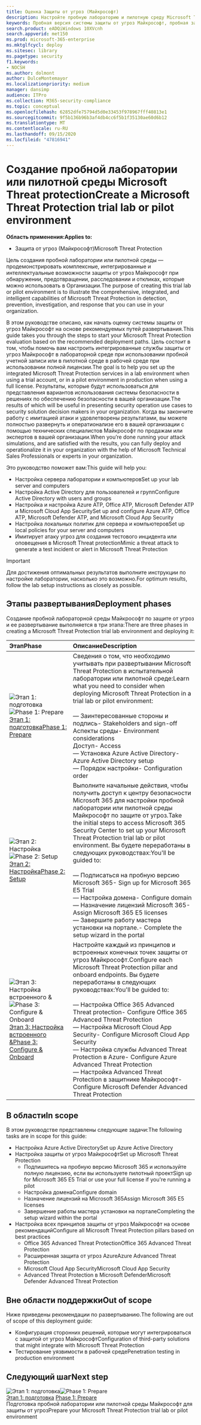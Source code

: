 ```yaml
---
title: Оценка Защиты от угроз (Майкрософт)
description: Настройте пробную лабораторию и пилотную среду Microsoft Threat Protection, чтобы проверить, как согласованное решение для защиты от угроз предназначено для защиты устройств, удостоверений, данных и приложений, которые могут помочь Организации
keywords: Пробная версия системы защиты от угроз Майкрософт, пробная защита от угроз Майкрософт, Лаборатория Майкрософт по защите от угроз, Лаборатория Microsoft Threat Protection, пилотный проект Microsoft Threat Protection, пилотная система защиты от угроз Майкрософт, кибератак безопасность, повышенная постоянная угроза, корпоративные системы безопасности, устройства, устройства, удостоверения, пользователи, данные, приложения, происшествия, автоматическое исследование и исправление
search.product: eADQiWindows 10XVcnh
search.appverid: met150
ms.prod: microsoft-365-enterprise
ms.mktglfcycl: deploy
ms.sitesec: library
ms.pagetype: security
f1.keywords:
- NOCSH
ms.author: dolmont
author: DulceMontemayor
ms.localizationpriority: medium
manager: dansimp
audience: ITPro
ms.collection: M365-security-compliance
ms.topic: conceptual
ms.openlocfilehash: 62852dfe75794d5d0e33453f978967fff40813e1
ms.sourcegitcommit: 9f5b136b96b3af4db4cc6f5b1f35130ae60d6b12
ms.translationtype: MT
ms.contentlocale: ru-RU
ms.lasthandoff: 09/15/2020
ms.locfileid: "47816941"
---
```

# <a name="create-a-microsoft-threat-protection-trial-lab-or-pilot-environment"></a><span data-ttu-id="277cf-104">Создание пробной лаборатории или пилотной среды Microsoft Threat protection</span><span class="sxs-lookup"><span data-stu-id="277cf-104">Create a Microsoft Threat Protection trial lab or pilot environment</span></span> 

<span data-ttu-id="277cf-105">**Область применения:**</span><span class="sxs-lookup"><span data-stu-id="277cf-105">**Applies to:**</span></span>
- <span data-ttu-id="277cf-106">Защита от угроз (Майкрософт)</span><span class="sxs-lookup"><span data-stu-id="277cf-106">Microsoft Threat Protection</span></span>

<span data-ttu-id="277cf-107">Цель создания пробной лаборатории или пилотной среды — продемонстрировать комплексные, интегрированные и интеллектуальные возможности защиты от угроз Майкрософт при обнаружении, предотвращении, расследовании и откликах, которые можно использовать в Организации.</span><span class="sxs-lookup"><span data-stu-id="277cf-107">The purpose of creating this trial lab or pilot environment is to illustrate the comprehensive, integrated, and intelligent capabilities of Microsoft Threat Protection in detection, prevention, investigation, and response that you can use in your organization.</span></span> 

<span data-ttu-id="277cf-108">В этом руководстве описано, как начать оценку системы защиты от угроз Майкрософт на основе рекомендуемых путей развертывания.</span><span class="sxs-lookup"><span data-stu-id="277cf-108">This guide takes you through the steps to start your Microsoft Threat Protection evaluation based on the recommended deployment paths.</span></span> <span data-ttu-id="277cf-109">Цель состоит в том, чтобы помочь вам настроить интегрированные службы защиты от угроз Майкрософт в лабораторной среде при использовании пробной учетной записи или в пилотной среде в рабочей среде при использовании полной лицензии.</span><span class="sxs-lookup"><span data-stu-id="277cf-109">The goal is to help you set up the integrated Microsoft Threat Protection services in a lab environment when using a trial account, or in a pilot environment in production when using a full license.</span></span> <span data-ttu-id="277cf-110">Результаты, которые будут использоваться для представления вариантов использования системы безопасности в решениях по обеспечению безопасности в вашей организации.</span><span class="sxs-lookup"><span data-stu-id="277cf-110">The results of which will be useful in presenting security operation use cases to security solution decision makers in your organization.</span></span> <span data-ttu-id="277cf-111">Когда вы закончите работу с имитацией атаки и удовлетворены результатами, вы можете полностью развернуть и оператионализе его в вашей организации с помощью технических специалистов Майкрософт по продажам или экспертов в вашей организации.</span><span class="sxs-lookup"><span data-stu-id="277cf-111">When you’re done running your attack simulations, and are satisfied with the results, you can fully deploy and operationalize it in your organization with the help of Microsoft Technical Sales Professionals or experts in your organization.</span></span> 

<span data-ttu-id="277cf-112">Это руководство поможет вам:</span><span class="sxs-lookup"><span data-stu-id="277cf-112">This guide will help you:</span></span>
- <span data-ttu-id="277cf-113">Настройка сервера лаборатории и компьютеров</span><span class="sxs-lookup"><span data-stu-id="277cf-113">Set up your lab server and computers</span></span>
- <span data-ttu-id="277cf-114">Настройка Active Directory для пользователей и групп</span><span class="sxs-lookup"><span data-stu-id="277cf-114">Configure Active Directory with users and groups</span></span>
- <span data-ttu-id="277cf-115">Настройка и настройка Azure ATP, Office ATP, Microsoft Defender ATP и Microsoft Cloud App Security</span><span class="sxs-lookup"><span data-stu-id="277cf-115">Set up and configure Azure ATP, Office ATP, Microsoft Defender ATP, and Microsoft Cloud App Security</span></span>
- <span data-ttu-id="277cf-116">Настройка локальных политик для сервера и компьютеров</span><span class="sxs-lookup"><span data-stu-id="277cf-116">Set up local policies for your server and computers</span></span>
- <span data-ttu-id="277cf-117">Имитирует атаку угроз для создания тестового инцидента или оповещения в Microsoft Threat protection</span><span class="sxs-lookup"><span data-stu-id="277cf-117">Mimic a threat attack to generate a test incident or alert in Microsoft Threat Protection</span></span>

>[!IMPORTANT]
><span data-ttu-id="277cf-118">Для достижения оптимальных результатов выполните инструкции по настройке лаборатории, насколько это возможно.</span><span class="sxs-lookup"><span data-stu-id="277cf-118">For optimum results, follow the lab setup instructions as closely as possible.</span></span>


## <a name="deployment-phases"></a><span data-ttu-id="277cf-119">Этапы развертывания</span><span class="sxs-lookup"><span data-stu-id="277cf-119">Deployment phases</span></span>

<span data-ttu-id="277cf-120">Создание пробной лабораторной среды Майкрософт по защите от угроз и ее развертывание выполняется в три этапа:</span><span class="sxs-lookup"><span data-stu-id="277cf-120">There are three phases in creating a Microsoft Threat Protection trial lab environment and deploying it:</span></span>

|<span data-ttu-id="277cf-121">Этап</span><span class="sxs-lookup"><span data-stu-id="277cf-121">Phase</span></span> | <span data-ttu-id="277cf-122">Описание</span><span class="sxs-lookup"><span data-stu-id="277cf-122">Description</span></span> | 
|:-------|:-----|
| <span data-ttu-id="277cf-123">![Этап 1: подготовка](../../media/prepare.png)</span><span class="sxs-lookup"><span data-stu-id="277cf-123">![Phase 1: Prepare](../../media/prepare.png)</span></span><br>[<span data-ttu-id="277cf-124">Этап 1: подготовка</span><span class="sxs-lookup"><span data-stu-id="277cf-124">Phase 1: Prepare</span></span>](prepare-mtpeval.md)| <span data-ttu-id="277cf-125">Сведения о том, что необходимо учитывать при развертывании Microsoft Threat Protection в испытательной лаборатории или пилотной среде:</span><span class="sxs-lookup"><span data-stu-id="277cf-125">Learn what you need to consider when deploying Microsoft Threat Protection in a trial lab or pilot environment:</span></span> <br><br><span data-ttu-id="277cf-126">— Заинтересованные стороны и подпись</span><span class="sxs-lookup"><span data-stu-id="277cf-126">- Stakeholders and sign-off</span></span> <br> <span data-ttu-id="277cf-127">Аспекты среды</span><span class="sxs-lookup"><span data-stu-id="277cf-127">- Environment considerations</span></span> <br><span data-ttu-id="277cf-128">Доступ</span><span class="sxs-lookup"><span data-stu-id="277cf-128">- Access</span></span> <br><span data-ttu-id="277cf-129">— Установка Azure Active Directory</span><span class="sxs-lookup"><span data-stu-id="277cf-129">- Azure Active Directory setup</span></span> <br> <span data-ttu-id="277cf-130">— Порядок настройки</span><span class="sxs-lookup"><span data-stu-id="277cf-130">- Configuration order</span></span>
|  <span data-ttu-id="277cf-131">![Этап 2: Настройка](../../media/setup.png)</span><span class="sxs-lookup"><span data-stu-id="277cf-131">![Phase 2: Setup](../../media/setup.png)</span></span> <br>[<span data-ttu-id="277cf-132">Этап 2: Настройка</span><span class="sxs-lookup"><span data-stu-id="277cf-132">Phase 2: Setup</span></span>](setup-mtpeval.md)|  <span data-ttu-id="277cf-133">Выполните начальные действия, чтобы получить доступ к центру безопасности Microsoft 365 для настройки пробной лаборатории или пилотной среды Майкрософт по защите от угроз.</span><span class="sxs-lookup"><span data-stu-id="277cf-133">Take the initial steps to access Microsoft 365 Security Center to set up your Microsoft Threat Protection trial lab or pilot environment.</span></span> <span data-ttu-id="277cf-134">Вы будете переработаны в следующих руководствах:</span><span class="sxs-lookup"><span data-stu-id="277cf-134">You'll be guided to:</span></span><br><br><span data-ttu-id="277cf-135">— Подписаться на пробную версию Microsoft 365</span><span class="sxs-lookup"><span data-stu-id="277cf-135">- Sign up for Microsoft 365 E5 Trial</span></span> <br>  <span data-ttu-id="277cf-136">— Настройка домена</span><span class="sxs-lookup"><span data-stu-id="277cf-136">- Configure domain</span></span><br><span data-ttu-id="277cf-137">— Назначение лицензий Microsoft 365</span><span class="sxs-lookup"><span data-stu-id="277cf-137">- Assign Microsoft 365 E5 licenses</span></span><br><span data-ttu-id="277cf-138">— Завершите работу мастера установки на портале.</span><span class="sxs-lookup"><span data-stu-id="277cf-138">- Complete the setup wizard in the portal</span></span>|
|  <span data-ttu-id="277cf-139">![Этап 3: Настройка встроенного &](../../media/config-onboard.png)</span><span class="sxs-lookup"><span data-stu-id="277cf-139">![Phase 3: Configure & Onboard](../../media/config-onboard.png)</span></span> <br>[<span data-ttu-id="277cf-140">Этап 3: Настройка встроенного &</span><span class="sxs-lookup"><span data-stu-id="277cf-140">Phase 3: Configure & Onboard</span></span>](config-mtpeval.md) | <span data-ttu-id="277cf-141">Настройте каждый из принципов и встроенных конечных точек защиты от угроз Майкрософт.</span><span class="sxs-lookup"><span data-stu-id="277cf-141">Configure each Microsoft Threat Protection pillar and onboard endpoints.</span></span> <span data-ttu-id="277cf-142">Вы будете переработаны в следующих руководствах:</span><span class="sxs-lookup"><span data-stu-id="277cf-142">You'll be guided to:</span></span><br><br><span data-ttu-id="277cf-143">— Настройка Office 365 Advanced Threat protection</span><span class="sxs-lookup"><span data-stu-id="277cf-143">- Configure Office 365 Advanced Threat Protection</span></span><br><span data-ttu-id="277cf-144">— Настройка Microsoft Cloud App Security</span><span class="sxs-lookup"><span data-stu-id="277cf-144">- Configure Microsoft Cloud App Security</span></span><br><span data-ttu-id="277cf-145">— Настройка службы Advanced Threat Protection в Azure</span><span class="sxs-lookup"><span data-stu-id="277cf-145">- Configure Azure Advanced Threat Protection</span></span><br><span data-ttu-id="277cf-146">— Настройка Advanced Threat Protection в защитнике Майкрософт</span><span class="sxs-lookup"><span data-stu-id="277cf-146">- Configure Microsoft Defender Advanced Threat Protection</span></span> 


## <a name="in-scope"></a><span data-ttu-id="277cf-147">В области</span><span class="sxs-lookup"><span data-stu-id="277cf-147">In scope</span></span>

<span data-ttu-id="277cf-148">В этом руководстве представлены следующие задачи:</span><span class="sxs-lookup"><span data-stu-id="277cf-148">The following tasks are in scope for this guide:</span></span>
-   <span data-ttu-id="277cf-149">Настройка Azure Active Directory</span><span class="sxs-lookup"><span data-stu-id="277cf-149">Set up Azure Active Directory</span></span>
-   <span data-ttu-id="277cf-150">Настройка защиты от угроз Майкрософт</span><span class="sxs-lookup"><span data-stu-id="277cf-150">Set up Microsoft Threat Protection</span></span>
    -   <span data-ttu-id="277cf-151">Подпишитесь на пробную версию Microsoft 365 и используйте полную лицензию, если вы используете пилотный проект</span><span class="sxs-lookup"><span data-stu-id="277cf-151">Sign up for Microsoft 365 E5 Trial or use your full license if you're running a pilot</span></span>
    -   <span data-ttu-id="277cf-152">Настройка домена</span><span class="sxs-lookup"><span data-stu-id="277cf-152">Configure domain</span></span>
    -   <span data-ttu-id="277cf-153">Назначение лицензий на Microsoft 365</span><span class="sxs-lookup"><span data-stu-id="277cf-153">Assign Microsoft 365 E5 licenses</span></span>
    -   <span data-ttu-id="277cf-154">Завершение работы мастера установки на портале</span><span class="sxs-lookup"><span data-stu-id="277cf-154">Completing the setup wizard within the portal</span></span>
-   <span data-ttu-id="277cf-155">Настройка всех принципов защиты от угроз Майкрософт на основе рекомендаций</span><span class="sxs-lookup"><span data-stu-id="277cf-155">Configure all Microsoft Threat Protection pillars based on best practices</span></span>
    -   <span data-ttu-id="277cf-156">Office 365 Advanced Threat Protection</span><span class="sxs-lookup"><span data-stu-id="277cf-156">Office 365 Advanced Threat Protection</span></span>
    -   <span data-ttu-id="277cf-157">Расширенная защита от угроз Azure</span><span class="sxs-lookup"><span data-stu-id="277cf-157">Azure Advanced Threat Protection</span></span>
    -   <span data-ttu-id="277cf-158">Microsoft Cloud App Security</span><span class="sxs-lookup"><span data-stu-id="277cf-158">Microsoft Cloud App Security</span></span>
    -   <span data-ttu-id="277cf-159">Advanced Threat Protection в Microsoft Defender</span><span class="sxs-lookup"><span data-stu-id="277cf-159">Microsoft Defender Advanced Threat Protection</span></span>

## <a name="out-of-scope"></a><span data-ttu-id="277cf-160">Вне области поддержки</span><span class="sxs-lookup"><span data-stu-id="277cf-160">Out of scope</span></span>

<span data-ttu-id="277cf-161">Ниже приведены рекомендации по развертыванию.</span><span class="sxs-lookup"><span data-stu-id="277cf-161">The following are out of scope of this deployment guide:</span></span>

-   <span data-ttu-id="277cf-162">Конфигурация сторонних решений, которые могут интегрироваться с защитой от угроз Майкрософт</span><span class="sxs-lookup"><span data-stu-id="277cf-162">Configuration of third-party solutions that might integrate with Microsoft Threat Protection</span></span>
-   <span data-ttu-id="277cf-163">Тестирование уязвимости в рабочей среде</span><span class="sxs-lookup"><span data-stu-id="277cf-163">Penetration testing in production environment</span></span>

## <a name="next-step"></a><span data-ttu-id="277cf-164">Следующий шаг</span><span class="sxs-lookup"><span data-stu-id="277cf-164">Next step</span></span>
<span data-ttu-id="277cf-165">![Этап 1: подготовка](../../media/prepare.png)</span><span class="sxs-lookup"><span data-stu-id="277cf-165">![Phase 1: Prepare](../../media/prepare.png)</span></span> <br><span data-ttu-id="277cf-166">[Этап 1: подготовка](prepare-mtpeval.md) 
</span><span class="sxs-lookup"><span data-stu-id="277cf-166">[Phase 1: Prepare](prepare-mtpeval.md) 
</span></span><br> <span data-ttu-id="277cf-167">Подготовка пробной лаборатории или пилотной среды Майкрософт для защиты от угроз</span><span class="sxs-lookup"><span data-stu-id="277cf-167">Prepare your Microsoft Threat Protection trial lab or pilot environment</span></span>
